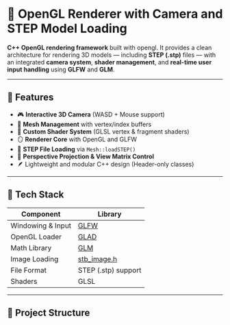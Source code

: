 # 🧭 OpenGL Renderer with Camera and STEP Model Loading

**C++ OpenGL rendering framework** built with opengl.
It provides a clean architecture for rendering 3D models — including **STEP (.stp)** files — with an integrated **camera system**, **shader management**, and **real-time user input handling** using **GLFW** and **GLM**.

---

## 🚀 Features

- 🎮 **Interactive 3D Camera** (WASD + Mouse support)
- 🧱 **Mesh Management** with vertex/index buffers
- 🌈 **Custom Shader System** (GLSL vertex & fragment shaders)
- 🪞 **Renderer Core** with OpenGL and GLFW
- 🧩 **STEP File Loading** via `Mesh::loadSTEP()`
- 📸 **Perspective Projection & View Matrix Control**
- 🪶 Lightweight and modular C++ design (Header-only classes)

---

## 🧰 Tech Stack

| Component | Library |
|------------|----------|
| Windowing & Input | [GLFW](https://www.glfw.org/) |
| OpenGL Loader | [GLAD](https://glad.dav1d.de/) |
| Math Library | [GLM](https://github.com/g-truc/glm) |
| Image Loading | [stb_image.h](https://github.com/nothings/stb) |
| File Format | STEP (.stp) support |
| Shaders | GLSL |

---

## 🧠 Project Structure

